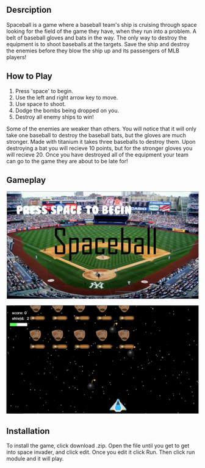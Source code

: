 ## Desrciption
Spaceball is a game where a baseball team's ship is cruising through space looking for the field of the game they have, when they run into a problem. A belt of baseball gloves and bats in the way. The only way to destroy the equipment is to shoot baseballs at the targets. Save the ship and destroy the enemies before they blow the ship up and its passengers of MLB players!

## How to Play
1. Press 'space' to begin.
2. Use the left and right arrow key to move.
3. Use space to shoot.
4. Dodge the bombs being dropped on you.
5. Destroy all enemy ships to win!

Some of the enemies are weaker than others. You will notice that it will only take one baseball to destroy the baseball bats, but the gloves are much stronger. Made with titanium it takes three baseballs to destroy them. Upon destroying a bat you will recieve 10 points, but for the stronger gloves you will recieve 20. Once you have destroyed all of the equipment your team can go to the game they are about to be late for!

## Gameplay
![alt text](https://raw.githubusercontent.com/jhat3/Spaceball/master/screenshots/pic3.PNG)

![alt text](https://raw.githubusercontent.com/jhat3/Spaceball/master/screenshots/pic2.PNG)

## Installation
To install the game, click download .zip. Open the file until you get to get into space invader, and click edit. Once you edit it click Run. Then click run module and it will play.
